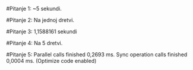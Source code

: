 #Pitanje 1:
~5 sekundi.

#Pitanje 2:
Na jednoj dretvi.

#Pitanje 3:
1,1588161 sekundi

#Pitanje 4:
Na 5 dretvi.

#Pitanje 5:
Parallel  calls  finished  0,2693 ms.
Sync  operation  calls  finished  0,0004 ms.
(Optimize code enabled)


